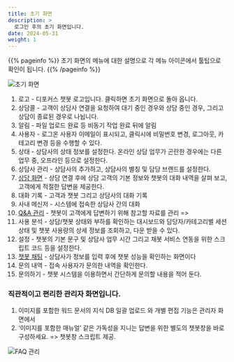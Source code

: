 ```yaml
---
title: 초기 화면
description: >
  로그인 후의 초기 화면입니다.
date: 2024-05-31
weight: 1
---
```


{{% pageinfo %}}
초기 화면의 메뉴에 대한 설명으로 각 메뉴 아이콘에서 툴팁으로 확인이 됩니다.
{{% /pageinfo %}}

![초기 화면](/docs/tasks/image-5.png)

1. 로고 - 디포커스 챗봇 로고입니다. 클릭하면 초기 화면으로 돌아 옵니다.
2. 상담콜 -  고객이 상담사 연결을 요청하여 대기 중인 경우와 상담 중인 경우, 그리고 상담이 종료된 경우로 나뉩니다.
3. 알림 - 파일 업로드 완료 등 비동기 작업 완료 뒤에 알림
4. 사용자 - 로그온 사용자 이메일이 표시되고, 클릭시에 비밀번호 변경, 로그아웃, 카테고리 변경 등을 수행할 수 있다.
5. 상태 - 상담사의 상태 정보를 설정한다. 온라인 상담 업무가 곤란한 경우에는 다른 업무 중, 오프라인 등으로 설정한다.
6. 상담사 관리 - 상담사의 추가하고, 상담사의 별칭 및 담당 브랜드를 설정한다.
7. [상담 화면](docs/tasks/consulting/) - 상담 연결 후에 상담 고객의 기본 정보와 챗봇의 대화 내역을 살펴 보고, 고객에게 적절한 답변을 제공한다. 
8. 대화 기록 - 고객과 챗봇 그리고 상담사의 대화 기록
9. 사내 메신저 - 시스템에 접속한 상담사 간의 대화
10. [Q&A 관리](/docs/tasks/qa) - 챗봇이 고객에게 답변하기 위해 참고할 자료를 관리 => 
11. 사용 분석 - 상담/챗봇 상태와 부하를 확인하는 대시보드와 담당자/카테고리별 세션 상태 및 챗봇 사용량의 상세 정보를 조회하고, 다운 받을 수 있다.
12. 설정 - 챗봇의 기본 문구 및 상담사 업무 시간 그리고 채봇 서비스 연동을 위한 스크립트 코드 등을 설정한다.
13. [챗봇 채팅](docs/tasks/managerchat/) - 상담사가 정보를 입력 후에 챗봇 성능을 확인하는 화면이다 
14. 문의 내역 - 접속 사용자가 문의한 내역을 확인한다.
15. 문의하기 - 챗봇 시스템을 이용하면서 간단하게 문의할 내용을 적어 둔다. 

### 직관적이고 편리한 관리자 화면입니다.

1. 이미지를 포함한 워드 문서의 지식 DB 일괄 업로드 와 개별 편집 기능은 관리자 화면에서
2. ‘이미지를 포함한 매뉴얼’ 같은 가독성을 지니는 답변을 위한 별도의 챗봇창을 바로 구성하세요. => 챗봇창 스크립트 제공.

![FAQ 관리](/docs/tasks/image-2.png)
